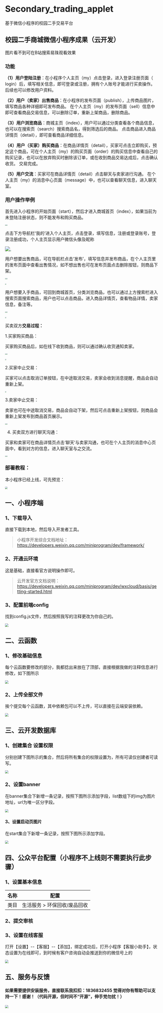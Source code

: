 # Secondary_trading_applet

基于微信小程序的校园二手交易平台

## 校园二手商城微信小程序成果（云开发）
图片看不到可在B站搜索易珠观看效果

### 功能

**（1）用户登陆注册**：在小程序个人主页（my）点击登录，进入登录注册页面（ login）后，填写相关信息，即可登录或注册，拥有个人账号才能进行买卖操作。 后续也可以修改用户资料。

**（2）用户（卖家）出售商品**：在小程序的发布页面（publish），上传商品图片，填写商品各种详细即可发布商品。 在个人主页（my）的发布页面（sell）信息中即可查看商品交易信息，可以删除订单，重新上架商品，删除商品。

**（3）用户浏览商品**：商城主页（index），用户可以通过分类查看各个商品信息，也可以在搜索页（search）搜索商品名，得到筛选后的商品。 点击商品进入商品详情页（detail），即可查看商品详细信息。

**（4）用户（买家）购买商品**：在商品详情页（detail），买家可点击立即购买，预定这个商品，可在个人主页（my）的购买页面（order）的购买信息中查看自己的购买记录，也可以在放弃购买时删除该订单，或在收到商品交易达成后，点击确认收货。 交易完成。

**（5）用户交流**：买家可在商品详情页（detail）点击聊天与卖家进行沟通。 在个人主页（my）的消息中心页面（message）中，也可以查看聊天信息，进入聊天室。
### 用户操作举例

首先进入小程序的开始页面（start），然后才进入商城首页（index），如果当前为未登陆注册状态，则不能发布和购买商品。

<img src=".\assets\1.png" style="zoom: 25%;" /><img src=".\assets\2.png" style="zoom:25%;" />



点击下方导航栏‘我的’进入个人主页，点击登录，填写信息，注册或登录账号，登录注册成功，个人主页显示用户微信头像及昵称

<img src=".\assets\3.png"  /><img src=".\assets\4.png" style="zoom: 25%;" />



用户想要出售商品，可在导航栏点击‘发布’，填写信息并发布商品，在个人主页里的发布页面中查看出售情况，如不想出售也可在发布页面点击删除按钮，则商品下架。

<img src=".\assets\5.png" style="zoom: 25%;" /><img src=".\assets\6.png" style="zoom: 25%;" />

<img src=".\assets\7.png" style="zoom: 25%;" />



用户想要入手商品，可回到商城首页，分类浏览商品，也可以通过上方搜索栏进入搜索页面搜索商品，用户也可以点击商品，进入商品详情页，查看物品详情，卖家信息，备注等。

<img src=".\assets\8.png" style="zoom: 25%;" /><img src=".\assets\9.png" style="zoom: 25%;" />

<img src=".\assets\10.png" style="zoom: 25%;" />



买卖双方**交易过程：**

1.买家购买商品：

买家购买商品后，如在线下收到商品，则可以通过确认收货通知卖家。

<img src=".\assets\11.png" style="zoom: 25%;" /><img src=".\assets\12.png" style="zoom: 25%;" />

<img src=".\assets\13.png" style="zoom: 25%;" />



2.买家中止交易：

买家可以点击取消订单按钮，在中途取消交易，卖家会收到消息提醒，商品会自动重新上架。

<img src=".\assets\14.png" style="zoom: 25%;" />

3.卖家中止交易：

卖家也可在中途取消交易，商品会自动下架，然后可点击重新上架按钮，则商品会重新上架发布到商品首页展示。

<img src=".\assets\15.png" style="zoom: 25%;" /><img src=".\assets\16.png" style="zoom: 25%;" />



4. 买卖双方进行聊天沟通：

买家和卖家可在商品详情页点击‘聊天’与卖家沟通，也可在个人主页的消息中心页面中，看到对方的信息，进入聊天室与之交流。

<img src=".\assets\17.png" style="zoom: 25%;" /><img src=".\assets\18.png" style="zoom: 25%;" />





### 部署教程：

本小程序已经上线，可先预览：

<img src=".\assets\19.png" style="zoom: 50%;" />



## 一、小程序端

### 1、下载导入

直接下载到本地，然后导入开发者工具。

> 小程序开发综合文档地址：https://developers.weixin.qq.com/miniprogram/dev/framework/

### 2、开通云环境

这是基础，直接看官方说明操作即可。

> 云开发官方文档说明：https://developers.weixin.qq.com/miniprogram/dev/wxcloud/basis/getting-started.html

### 3、配置前端config

找到config.js文件，然后按照我写的注释更改为你自己的。

<img src=".\assets\20.png" style="zoom: 67%;" />

## 二、云函数

### 1、修改基础信息

每个云函数要修改的部分，我都捻出来放在了顶部，直接根据我做的注释信息进行修改，如下图所示

<img src=".\assets\21.png" style="zoom: 67%;" />



### 2、上传全部文件

挨个提交每个云函数，其中依赖包可以不上传，可以直接在云端安装依赖。

<img src=".\assets\22.png" style="zoom: 67%;" />



## 三、云开发数据库

### 1、创建集合 设置权限

分别创建下图所示的集合，然后将所有集合的权限设置为，所有可读仅创建者可读写。

<img src=".\assets\23.png" style="zoom: 67%;" />

### 2、设置banner

在banner集合下新增一条记录，按照下图所示添加字段，list数组下的img为图片地址，url为唯一区分字段。

<img src=".\assets\24.png" style="zoom: 67%;" />

#### 3、设置启动页图片

在start集合下新增一条记录，按照下图所示添加字段。

<img src=".\assets\25.png" style="zoom: 67%;" />



## 四、公众平台配置（小程序不上线则不需要执行此步骤）

### 1、设置基本信息

| 名称   | 配置                         |
| ------ | ---------------------------- |
| 类目   | 生活服务 > 环保回收/废品回收 |

### 2、提交审核


### 3、设置在线客服

打开【设置】--【客服】--【添加】，绑定成功后，打开小程序【客服小助手】，状态设置为在线即可，到时候有客户咨询自动会推送到你的微信号上的

<img src=".\assets\26.png" style="zoom: 67%;" />



## 五、服务与反馈

#### 如果需要提供安装服务，直接联系我扣扣：1836832455  觉得对你有帮助可以支持一下！感谢！**（代码开源，但时间不“开源”，伸手党勿扰！）**
<img src=".\assets\27.png" style="zoom: 67%;" />

